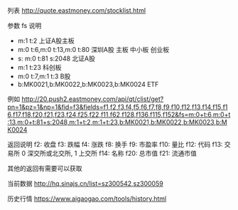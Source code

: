 列表
http://quote.eastmoney.com/stocklist.html

参数 fs 说明
- m:1 t:2 上证A股主板
- m:0 t:6,m:0 t:13,m:0 t:80 深圳A股 主板 中小板 创业板
- s: m:0 t:81 s:2048 北证A股
- m:1 t:23 科创板
- m:0 t:7,m:1 t:3 B股
- b:MK0021,b:MK0022,b:MK0023,b:MK0024 ETF

例如
http://20.push2.eastmoney.com/api/qt/clist/get?pn=1&pz=1&np=1&fid=f3&fields=f1,f2,f3,f4,f5,f6,f7,f8,f9,f10,f12,f13,f14,f15,f16,f17,f18,f20,f21,f23,f24,f25,f22,f11,f62,f128,f136,f115,f152&fs=m:0+t:6,m:0+t:13,m:0+t:81+s:2048,m:1+t:2,m:1+t:23,b:MK0021,b:MK0022,b:MK0023,b:MK0024

返回说明
f2: 收盘
f3: 跌幅
f4: 涨跌
f8: 换手
f9: 市盈率
f10: 量比
f12: 代码
f13: 交易所 0 深交所或北交所, 1 上交所
f14: 名称
f20: 总市值
f21: 流通市值

其他的返回有需要可以获取

当前数据
http://hq.sinajs.cn/list=sz300542,sz300059

历史行情
https://www.aigaogao.com/tools/history.html
